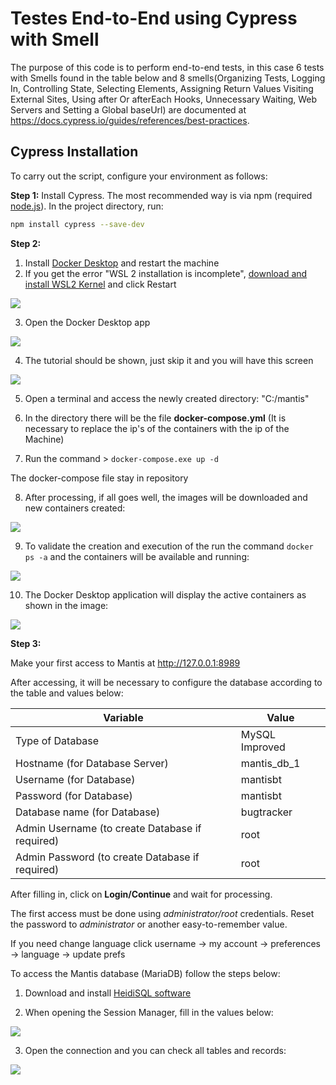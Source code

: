 
# Testes End-to-End using Cypress with Smell

The purpose of this code is to perform end-to-end tests, in this case 6 tests with Smells found in the table below and 8 smells(Organizing Tests, Logging In, Controlling State, Selecting Elements, Assigning Return Values
Visiting External Sites, Using after Or afterEach Hooks, Unnecessary Waiting, Web Servers and Setting a Global baseUrl) are documented at https://docs.cypress.io/guides/references/best-practices. 

## Cypress Installation

To carry out the script, configure your environment as follows:


**Step 1:** Install Cypress. The most recommended way is via npm (required [node.js](https://nodejs.org/en/download/)). In the project directory, run:
    
```bash
npm install cypress --save-dev
```

    
**Step 2:** 

1. Install [Docker Desktop](https://www.docker.com/products/docker-desktop) and restart the machine
2. If you get the error "WSL 2 installation is incomplete", [download and install WSL2 Kernel](https://docs.microsoft.com/pt-br/windows/wsl/wsl2-kernel) and click Restart

![](https://i.imgur.com/4wHESjW.png)

3. Open the Docker Desktop app

![](https://i.imgur.com/cyAeSa2.png)

4. The tutorial should be shown, just skip it and you will have this screen

![](https://i.imgur.com/Myxqwmv.png)

5. Open a terminal and access the newly created directory: "C:/mantis"

6. In the directory there will be the file **docker-compose.yml** (It is necessary to replace the ip's of the containers with the ip of the Machine)

7. Run the command > `docker-compose.exe up -d`

The docker-compose file stay in repository

8. After processing, if all goes well, the images will be downloaded and new containers created:

![](https://i.imgur.com/TPbVjVQ.png)

9. To validate the creation and execution of the run the command `docker ps -a` and the containers will be available and running:

![](https://i.imgur.com/4pZ3IEQ.png)

10. The Docker Desktop application will display the active containers as shown in the image:

![](https://i.imgur.com/tZfGGiZ.png)


**Step 3:** 

Make your first access to Mantis at http://127.0.0.1:8989

After accessing, it will be necessary to configure the database according to the table and values below:

| Variable | Value |
|-----|------|
| Type of Database | MySQL Improved |
| Hostname (for Database Server) | mantis_db_1 |
| Username (for Database) | mantisbt |
| Password (for Database) | mantisbt |
| Database name (for Database) | bugtracker |
| Admin Username (to create Database if required) | root |
| Admin Password (to create Database if required) | root |

After filling in, click on **Login/Continue** and wait for processing.

The first access must be done using *administrator/root* credentials. Reset the password to *administrator* or another easy-to-remember value. 

If you need change language click username -> my account -> preferences -> language -> update prefs 

To access the Mantis database (MariaDB) follow the steps below:

1. Download and install [HeidiSQL software](https://www.heidisql.com/download.php)

2. When opening the Session Manager, fill in the values below:

![](https://i.imgur.com/AhKMxvu.png)

3. Open the connection and you can check all tables and records:

![](https://i.imgur.com/EnYk6Md.png)
